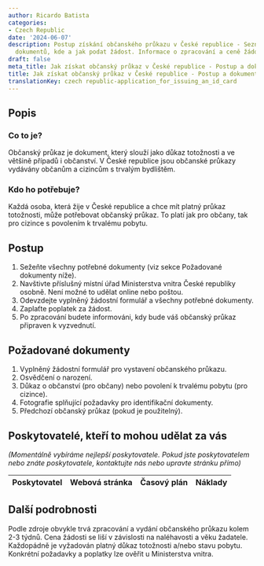 ```yaml
---
author: Ricardo Batista
categories:
- Czech Republic
date: '2024-06-07'
description: Postup získání občanského průkazu v České republice - Seznam potřebných
  dokumentů, kde a jak podat žádost. Informace o zpracování a ceně žádosti.
draft: false
meta_title: Jak získat občanský průkaz v České republice - Postup a dokumenty
title: Jak získat občanský průkaz v České republice - Postup a dokumenty
translationKey: czech republic-application_for_issuing_an_id_card
---
```



## Popis
### Co to je?
Občanský průkaz je dokument, který slouží jako důkaz totožnosti a ve většině případů i občanství. V České republice jsou občanské průkazy vydávány občanům a cizincům s trvalým bydlištěm.

### Kdo ho potřebuje?
Každá osoba, která žije v České republice a chce mít platný průkaz totožnosti, může potřebovat občanský průkaz. To platí jak pro občany, tak pro cizince s povolením k trvalému pobytu.

## Postup
1. Sežeňte všechny potřebné dokumenty (viz sekce Požadované dokumenty níže).
2. Navštivte příslušný místní úřad Ministerstva vnitra České republiky osobně. Není možné to udělat online nebo poštou.
3. Odevzdejte vyplněný žádostní formulář a všechny potřebné dokumenty.
4. Zaplaťte poplatek za žádost.
5. Po zpracování budete informováni, kdy bude váš občanský průkaz připraven k vyzvednutí.

## Požadované dokumenty
1. Vyplněný žádostní formulář pro vystavení občanského průkazu.
2. Osvědčení o narození.
3. Důkaz o občanství (pro občany) nebo povolení k trvalému pobytu (pro cizince).
4. Fotografie splňující požadavky pro identifikační dokumenty.
5. Předchozí občanský průkaz (pokud je použitelný).

## Poskytovatelé, kteří to mohou udělat za vás
_(Momentálně vybíráme nejlepší poskytovatele. Pokud jste poskytovatelem nebo znáte poskytovatele, kontaktujte nás nebo upravte stránku přímo)_

| Poskytovatel    |     Webová stránka  |     Časový plán   |      Náklady    |
| --------------- | --------------- |  :-------------: | :-------------: |


## Další podrobnosti
Podle zdroje obvykle trvá zpracování a vydání občanského průkazu kolem 2-3 týdnů. Cena žádosti se liší v závislosti na naléhavosti a věku žadatele. Každopádně je vyžadován platný důkaz totožnosti a/nebo stavu pobytu. Konkrétní požadavky a poplatky lze ověřit u Ministerstva vnitra.